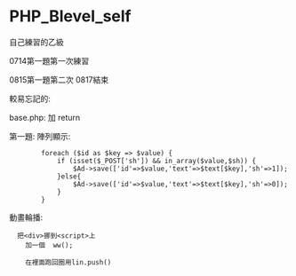 # PHP_Blevel_self
自己練習的乙級



0714第一題第一次練習


0815第一題第二次
0817結束



較易忘記的:

base.php:
加 return


第一題:
    陣列顯示:
    
            foreach ($id as $key => $value) {
                if (isset($_POST['sh']) && in_array($value,$sh)) {
                    $Ad->save(['id'=>$value,'text'=>$text[$key],'sh'=>1]); 
                }else{
                    $Ad->save(['id'=>$value,'text'=>$text[$key],'sh'=>0]);
                }
            }
            
   動畫輪播:
   
      把<div>挪到<script>上
        加一個  ww();
        
        在裡面跑回圈用lin.push()
        
        
